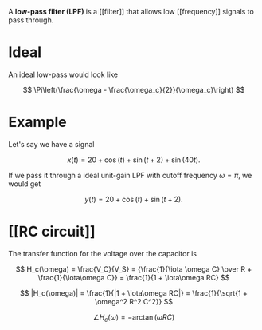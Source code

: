 A **low-pass filter (LPF)** is a [[filter]] that allows low [[frequency]] signals to pass through. 


# Ideal

An ideal low-pass would look like

$$
\Pi\left(\frac{\omega - \frac{\omega_c}{2}}{\omega_c}\right)
$$

# Example

Let's say we have a signal

$$
x(t) = 20 + \cos(t) + \sin(t+2) + \sin(40 t).
$$

If we pass it through a ideal unit-gain LPF with cutoff frequency $\omega = \pi$, we would get

$$
y(t) = 20 + \cos(t) + \sin(t+2).
$$

# [[RC circuit]]

The transfer function for the voltage over the capacitor is

$$
H_c(\omega) = \frac{V_C}{V_S} = {\frac{1}{\iota \omega C} \over R + \frac{1}{\iota\omega C}} = \frac{1}{1 + \iota\omega RC}
$$


$$
|H_c(\omega)| = \frac{1}{|1 + \iota\omega RC|} = \frac{1}{\sqrt{1 + \omega^2 R^2 C^2}}
$$

$$
\angle H_c(\omega) = - \arctan\left( \omega RC \right)
$$